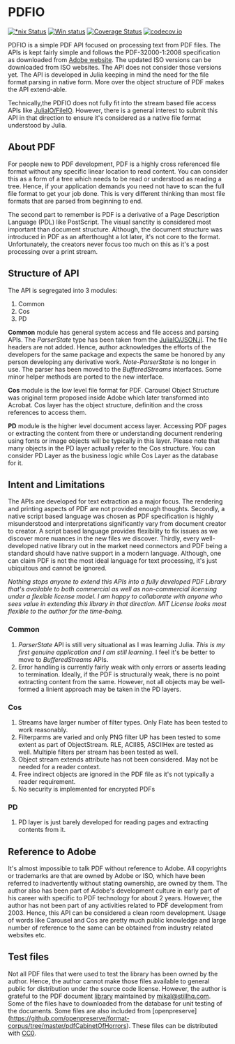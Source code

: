 # PDFIO

[![*nix Status](https://travis-ci.org/sambitdash/PDFIO.jl.svg?branch=master)](https://travis-ci.org/sambitdash/PDFIO.jl)
[![Win status](https://ci.appveyor.com/api/projects/status/9cocsctqdkx603q0?svg=true)](https://ci.appveyor.com/project/sambitdash/pdfio-jl)
[![Coverage Status](https://coveralls.io/repos/sambitdash/PDFIO.jl/badge.svg?branch=master&service=github)](https://coveralls.io/github/sambitdash/PDFIO.jl?branch=master)
[![codecov.io](http://codecov.io/github/sambitdash/PDFIO.jl/coverage.svg?branch=master)](http://codecov.io/github/sambitdash/PDFIO.jl?branch=master)

PDFIO is a simple PDF API focused on processing text from PDF files. The
APIs is kept fairly simple and follows the PDF-32000-1:2008 specification as
downloaded from
[Adobe website](http://www.adobe.com/devnet/pdf/pdf_reference.html). The updated
ISO versions can be downloaded from ISO websites. The API does not consider
those versions yet. The API is developed in Julia keeping in mind the need for
the file format parsing in native form. More over the object structure of PDF
makes the API extend-able.

Technically,the PDFIO does not fully fit into the stream based file access APIs
like [JuliaIO/FileIO](/JuliaIO/FileIO.jl). However, there is a general interest
to submit this API in that direction to ensure it's considered as a native file
format understood by Julia.

## About PDF

For people new to PDF development, PDF is a highly cross referenced file format
without any specific linear location to read content. You can consider this as a
form of a tree which needs to be read or understood as reading a tree. Hence, if
your application demands you need not have to scan the full file format to get
your job done. This is very different thinking than most file formats that are
parsed from beginning to end.

The second part to remember is PDF is a derivative of a Page Description
Language (PDL) like PostScript. The visual sanctity is considered most important
than document structure. Although, the document structure was introduced in PDF
as an afterthought a lot later, it's not core to the format. Unfortunately, the
creators never focus too much on this as it's a post processing over a print
stream.

## Structure of API

The API is segregated into 3 modules:

1. Common
2. Cos
3. PD

**Common** module has general system access and file access and parsing APIs.
The *ParserState* type has been taken from the
[JuliaIO/JSON.jl](/JuliaIO/JSON.jl). The file headers are not added. Hence,
author acknowledges the efforts of the developers for the same package and
expects the same be honored by any person developing any derivative work.
*Note*-*ParserState* is no longer in use. The parser has been moved to the
*BufferedStreams* interfaces. Some minor helper methods are ported to the new
interface.

**Cos** module is the low level file format for PDF. Carousel Object Structure
was original term proposed inside Adobe which later transformed into Acrobat.
Cos layer has the object structure, definition and the cross references to
access them.

**PD** module is the higher level document access layer. Accessing PDF pages or
extracting the content from there or understanding document rendering using
fonts or image objects will be typically in this layer. Please note that many
objects in the PD layer actually refer to the Cos structure. You can consider
PD Layer as the business logic while Cos Layer as the database for it.

## Intent and Limitations

The APIs are developed for text extraction as a major focus. The rendering and
printing aspects of PDF are not provided enough thoughts. Secondly, a native
script based language was chosen as PDF specification is highly misunderstood
and interpretations significantly vary from document creator to creator. A
script based language provides flexibility to fix issues as we discover more
nuances in the new files we discover. Thirdly, every well-developed native
library out in the market need connectors and PDF being a standard should have
native support in a modern language. Although, one can claim PDF is not the most
 ideal language for text processing, it's just ubiquitous and cannot be ignored.

 *Nothing stops anyone to extend this APIs into a fully developed PDF Library
 that's available to both commercial as well as non-commercial licensing under a
 flexible license model. I am happy to collaborate with anyone who sees value in
  extending this library in that direction. MIT License looks most flexible to
 the author for the time-being.*

### Common

1. *ParserState* API is still very situational as I was learning Julia. *This is
 my first genuine application and I am still learning*. I feel it's be better to
 move to *BufferedStreams* APIs.
2. Error handling is currently fairly weak with only errors or asserts leading
to termination. Ideally, if the PDF is structurally weak, there is no point
extracting content from the same. However, not all objects may be well-formed
a linient approach may be taken in the PD layers.


### Cos
1. Streams have larger number of filter types. Only Flate has been tested to
work reasonably.
2. Filterparms are varied and only PNG filter UP has been tested to some extent
as part of ObjectStream. RLE, ACII85, ASCIIHex are tested as well. Multiple
filters per stream has been tested as well.
3. Object stream extends attribute has not been considered. May not be needed
for a reader context.
4. Free indirect objects are ignored in the PDF file as it's not typically a
reader requirement.
5. No security is implemented for encrypted PDFs

### PD

1. PD layer is just barely developed for reading pages and extracting contents
from it.

## Reference to Adobe

It's almost impossible to talk PDF without reference to Adobe. All copyrights or
trademarks are that are owned by Adobe or ISO, which have been referred to
inadvertently without stating ownership, are owned by them. The author also
has been part of Adobe's development culture in early part of his career with
specific to PDF technology for about 2 years. However, the author has not been
part of any activities related to PDF development from 2003. Hence, this API can
 be considered a clean room development. Usage of words like
 Carousel and Cos are pretty much public knowledge and large number of reference
 to the same can be obtained from industry related websites etc.

## Test files

Not all PDF files that were used to test the library has been owned by the
author. Hence, the author cannot make those files available to general public
for distribution under the source code license. However, the author is grateful
to the PDF document [library](http://www.stillhq.com/pdfdb/db.html) maintained
by [mikal@stillhq.com](mikal@stillhq.com). Some of the files have to downloaded
from the database for unit testing of the documents. Some files are also
included from
[openpreserve]
(https://github.com/openpreserve/format-corpus/tree/master/pdfCabinetOfHorrors).
These files can be distributed with
[CC0](https://creativecommons.org/publicdomain/zero/1.0/).
